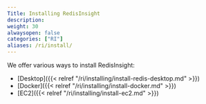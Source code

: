 ```yaml
---
Title: Installing RedisInsight
description:
weight: 30
alwaysopen: false
categories: ["RI"]
aliases: /ri/install/
---
```

We offer various ways to install RedisInsight:

- [Desktop]({{< relref "/ri/installing/install-redis-desktop.md" >}})
- [Docker]({{< relref "/ri/installing/install-docker.md" >}})
- [EC2]({{< relref "/ri/installing/install-ec2.md" >}})
